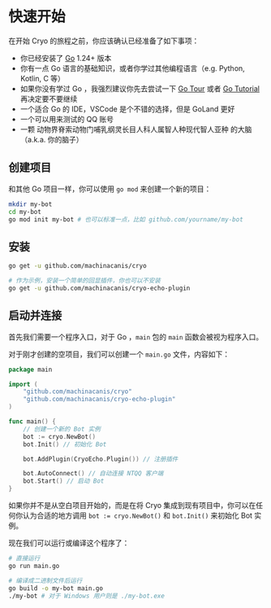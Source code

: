 # 快速开始 <Badge type="warning" text="beta" />

在开始 Cryo 的旅程之前，你应该确认已经准备了如下事项：
- 你已经安装了 [Go](https://go.dev/dl/) 1.24+ 版本
- 你有一点 Go 语言的基础知识，或者你学过其他编程语言（e.g. Python, Kotlin, C 等）
- 如果你没有学过 Go ，我强烈建议你先去尝试一下 [Go Tour](https://tour.golang.org/) 或者 [Go Tutorial](https://go.dev/doc/) 再决定要不要继续
- 一个适合 Go 的 IDE，VSCode 是个不错的选择，但是 GoLand 更好
- 一个可以用来测试的 QQ 账号
- 一颗 动物界脊索动物门哺乳纲灵长目人科人属智人种现代智人亚种 的大脑（a.k.a. 你的脑子）

## 创建项目

和其他 Go 项目一样，你可以使用 `go mod` 来创建一个新的项目：

```bash
mkdir my-bot
cd my-bot
go mod init my-bot # 也可以标准一点，比如 github.com/yourname/my-bot
```

## 安装

```bash
go get -u github.com/machinacanis/cryo

# 作为示例，安装一个简单的回显插件，你也可以不安装
go get -u github.com/machinacanis/cryo-echo-plugin
```

## 启动并连接

首先我们需要一个程序入口，对于 Go ，`main` 包的 `main` 函数会被视为程序入口。

对于刚才创建的空项目，我们可以创建一个 `main.go` 文件，内容如下：

```go
package main

import (
	"github.com/machinacanis/cryo"
	"github.com/machinacanis/cryo-echo-plugin"
)

func main() {
	// 创建一个新的 Bot 实例
	bot := cryo.NewBot() 
	bot.Init() // 初始化 Bot

	bot.AddPlugin(CryoEcho.Plugin()) // 注册插件

	bot.AutoConnect() // 自动连接 NTQQ 客户端
	bot.Start() // 启动 Bot
}
```

如果你并不是从空白项目开始的，而是在将 Cryo 集成到现有项目中，你可以在任何你认为合适的地方调用 `bot := cryo.NewBot()` 和 `bot.Init()` 来初始化 Bot 实例。

现在我们可以运行或编译这个程序了：

```bash
# 直接运行
go run main.go

# 编译成二进制文件后运行
go build -o my-bot main.go
./my-bot # 对于 Windows 用户则是 ./my-bot.exe
```